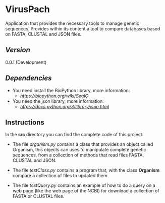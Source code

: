 # VirusPach
Application that provides the necessary tools to manage genetic sequences. Provides within its content a tool to compare databases based on FASTA, CLUSTAL and JSON files.
## _Version_
0.0.1 (Development)
## _Dependencies_
* You need install the BioPython library, more information:
    * _https://biopython.org/wiki/SeqIO_
* You need the json library, more information:
    * _https://docs.python.org/3/library/json.html_
## Instructions
In the **src** directory you can find the complete code of this project:

* The file _organism.py_ contains a class that provides an object
called Organism, this objects can uses to manipulate complete 
genetic sequences, from a collection of methods that read files FASTA, CLUSTAL and JSON.

* The file _testClass.py_ contains a program that, with the class
**Organism** compare a collection of files to updated them.

* The file _testQuery.py_ contains an example of how to do a
query on a web page (like the web page of the NCBI) for download
a collection of FASTA or CLUSTAL files.